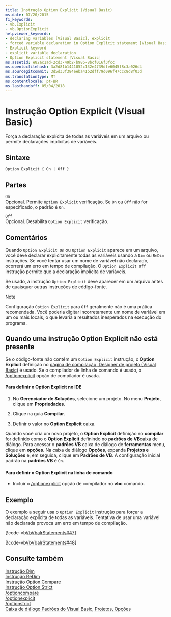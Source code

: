 ```yaml
---
title: Instrução Option Explicit (Visual Basic)
ms.date: 07/20/2015
f1_keywords:
- vb.Explicit
- vb.OptionExplicit
helpviewer_keywords:
- declaring variables [Visual Basic], explicit
- forced variable declaration in Option Explicit statement [Visual Basic]
- Explicit keyword
- explicit variable declaration
- Option Explicit statement [Visual Basic]
ms.assetid: e82ac1ad-2cd3-49b2-b985-8bcf016f3fcc
ms.openlocfilehash: 3a2d81b1441052c132e4739dfe6045f8c3a026d4
ms.sourcegitcommit: 3d5d33f384eeba41b2dff79d096f47ccc8d8f03d
ms.translationtype: MT
ms.contentlocale: pt-BR
ms.lasthandoff: 05/04/2018
---
```

# <a name="option-explicit-statement-visual-basic"></a>Instrução Option Explicit (Visual Basic)
Força a declaração explícita de todas as variáveis em um arquivo ou permite declarações implícitas de variáveis.  
  
## <a name="syntax"></a>Sintaxe  
  
```  
Option Explicit { On | Off }  
```  
  
## <a name="parts"></a>Partes  
 `On`  
 Opcional. Permite `Option Explicit` verificação. Se `On` ou `Off` não for especificado, o padrão é `On`.  
  
 `Off`  
 Opcional. Desabilita `Option Explicit` verificação.  
  
## <a name="remarks"></a>Comentários  
 Quando `Option Explicit On` ou `Option Explicit` aparece em um arquivo, você deve declarar explicitamente todas as variáveis usando a `Dim` ou `ReDim` instruções. Se você tentar usar um nome de variável não declarado, ocorrerá um erro em tempo de compilação. O `Option Explicit Off` instrução permite que a declaração implícita de variáveis.  
  
 Se usado, a instrução `Option Explicit` deve aparecer em um arquivo antes de quaisquer outras instruções de código-fonte.  
  
> [!NOTE]
>  Configuração `Option Explicit` para `Off` geralmente não é uma prática recomendada. Você poderia digitar incorretamente um nome de variável em um ou mais locais, o que levaria a resultados inesperados na execução do programa.  
  
## <a name="when-an-option-explicit-statement-is-not-present"></a>Quando uma instrução Option Explicit não está presente  
 Se o código-fonte não contém um `Option Explicit` instrução, o **Option Explicit** definição no [página de compilação, Designer de projeto (Visual Basic)](/visualstudio/ide/reference/compile-page-project-designer-visual-basic) é usado. Se o compilador de linha de comando é usado, o [/optionexplicit](../../../visual-basic/reference/command-line-compiler/optionexplicit.md) opção de compilador é usada.  
  
#### <a name="to-set-option-explicit-in-the-ide"></a>Para definir o Option Explicit no IDE  
  
1.  No **Gerenciador de Soluções**, selecione um projeto. No menu **Projeto**, clique em **Propriedades**.  
  
2.  Clique na guia **Compilar**.  
  
3.  Definir o valor no **Option Explicit** caixa.  
  
 Quando você cria um novo projeto, o **Option Explicit** definição no **compilar** for definido como o **Option Explicit** definindo no **padrões de VB**caixa de diálogo. Para acessar o **padrões VB** caixa de diálogo de **ferramentas** menu, clique em **opções**. Na caixa de diálogo **Opções**, expanda **Projetos e Soluções** e, em seguida, clique em **Padrões de VB**. A configuração inicial padrão na **padrões VB** é `On`.  
  
#### <a name="to-set-option-explicit-on-the-command-line"></a>Para definir o Option Explicit na linha de comando  
  
-   Incluir o [/optionexplicit](../../../visual-basic/reference/command-line-compiler/optionexplicit.md) opção de compilador no **vbc** comando.  
  
## <a name="example"></a>Exemplo  
 O exemplo a seguir usa o `Option Explicit` instrução para forçar a declaração explícita de todas as variáveis. Tentativa de usar uma variável não declarada provoca um erro em tempo de compilação.  
  
 [!code-vb[VbVbalrStatements#47](../../../visual-basic/language-reference/error-messages/codesnippet/VisualBasic/option-explicit-statement_1.vb)]  
  
 [!code-vb[VbVbalrStatements#48](../../../visual-basic/language-reference/error-messages/codesnippet/VisualBasic/option-explicit-statement_2.vb)]  
  
## <a name="see-also"></a>Consulte também  
 [Instrução Dim](../../../visual-basic/language-reference/statements/dim-statement.md)  
 [Instrução ReDim](../../../visual-basic/language-reference/statements/redim-statement.md)  
 [Instrução Option Compare](../../../visual-basic/language-reference/statements/option-compare-statement.md)  
 [Instrução Option Strict](../../../visual-basic/language-reference/statements/option-strict-statement.md)  
 [/optioncompare](../../../visual-basic/reference/command-line-compiler/optioncompare.md)  
 [/optionexplicit](../../../visual-basic/reference/command-line-compiler/optionexplicit.md)  
 [/optionstrict](../../../visual-basic/reference/command-line-compiler/optionstrict.md)  
 [Caixa de diálogo Padrões do Visual Basic, Projetos, Opções](/visualstudio/ide/reference/visual-basic-defaults-projects-options-dialog-box)
